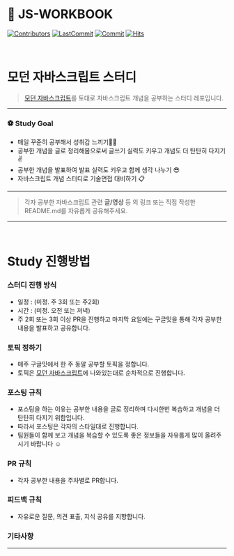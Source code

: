 # 📔 JS-WORKBOOK

[![Contributors](https://img.shields.io/github/contributors-anon/modern-javascript-study/js-workbook)](https://github.com/modern-javascript-study/js-workbook)
[![LastCommit](https://img.shields.io/github/last-commit/modern-javascript-study/js-workbook)](https://github.com/modern-javascript-study/js-workbook)
[![Commit](https://img.shields.io/github/commit-activity/w/modern-javascript-study/js-workbook)](https://github.com/modern-javascript-study/js-workbook)
[![Hits](https://hits.seeyoufarm.com/api/count/incr/badge.svg?url=https%3A%2F%2Fgithub.com%2Fmodern-javascript-study%2Fjs-workbook&count_bg=%23FF8500&title_bg=%23555555&icon=&icon_color=%23E7E7E7&title=hits&edge_flat=false)](https://github.com/modern-javascript-study/js-workbook)

<br/>

# 모던 자바스크립트 스터디

> [모던 자바스크립트](https://ko.javascript.info/)를 토대로 자바스크립트 개념을 공부하는 스터디 레포입니다.

---

### ⚽️ Study Goal

- 매일 꾸준히 공부해서 성취감 느끼기💪🏻
- 공부한 개념을 글로 정리해봄으로써 글쓰기 실력도 키우고 개념도 더 탄탄히 다지기✌️
- 공부한 개념을 발표하여 발표 실력도 키우고 함께 생각 나누기 😎
- 자바스크립트 개념 스터디로 기술면접 대비하기 📋

---

> 각자 공부한 자바스크립트 관련 **글/영상** 등 의 링크 또는 직접 작성한 README.md를 자유롭게 공유해주세요.

---

<br/>

# Study 진행방법

### 스터디 진행 방식

- 일정 : (미정. 주 3회 또는 주2회)
- 시간 : (미정. 오전 또는 저녁)
- 주 2회 또는 3회 이상 PR을 진행하고 마지막 요일에는 구글밋을 통해 각자 공부한 내용을 발표하고 공유합니다.

### 토픽 정하기

- 매주 구글밋에서 한 주 동알 공부할 토픽을 정합니다.
- 토픽은 [모던 자바스크립트](https://ko.javascript.info/)에 나와있는대로 순차적으로 진행합니다.

### 포스팅 규칙

- 포스팅을 하는 이유는 공부한 내용을 글로 정리하며 다시한번 복습하고 개념을 더 탄탄히 다지기 위함입니다.
- 따라서 포스팅은 각자의 스타일대로 진행합니다.
- 팀원들이 함께 보고 개념을 복습할 수 있도록 좋은 정보들을 자유롭게 많이 올려주시기 바랍니다 ☺️

### PR 규칙

- 각자 공부한 내용을 주차별로 PR합니다.

### 피드백 규칙

- 자유로운 질문, 의견 표출, 지식 공유를 지향합니다.

### 기타사항

---
